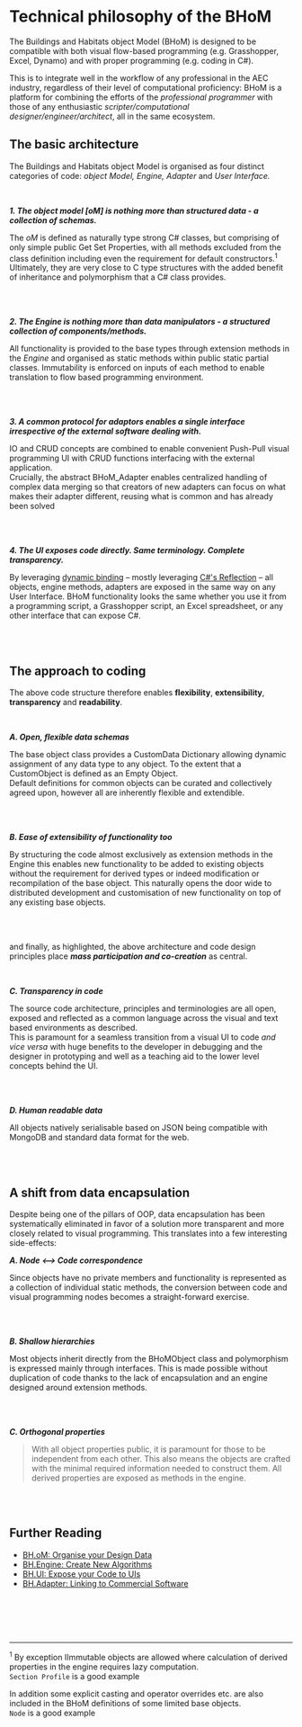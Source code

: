 # Technical philosophy of the BHoM 

The Buildings and Habitats object Model (BHoM) is designed to be compatible with both visual flow-based programming (e.g. Grasshopper, Excel, Dynamo) and with proper programming (e.g. coding in C#). 
 
This is to integrate well in the workflow of any professional in the AEC industry, regardless of their level of computational proficiency: BHoM is a platform for combining the efforts of the _professional programmer_ with those of any enthusiastic _scripter/computational designer/engineer/architect_, all in the same ecosystem.

	
## The basic architecture

The Buildings and Habitats object Model is organised as four distinct categories of code: _object Model, Engine, Adapter_ and _User Interface._

<br/>

***1. The object model [oM] is nothing more than structured data - a collection of schemas.***

The _oM_ is defined as naturally type strong C# classes, but comprising of only simple public Get Set Properties, with all methods excluded from the class definition including even the requirement for default constructors.<sup>1</sup>  
Ultimately, they are very close to C type structures with the added benefit of inheritance and polymorphism that a C# class provides.

<br/>
<br/>	
		
***2. The Engine is nothing more than data manipulators - a structured collection of components/methods.***

All functionality is provided to the base types through extension methods in the _Engine_ and organised as static methods within public static partial classes.
Immutability is enforced on inputs of each method to enable translation to flow based programming environment.

<br/>
<br/>	
	
***3. A common protocol for adaptors enables a single interface irrespective of the external software dealing with.***

IO and CRUD concepts are combined to enable convenient Push-Pull visual programming UI with CRUD functions interfacing with the external application.  
Crucially, the abstract BHoM_Adapter enables centralized handling of complex data merging so that creators of new adapters can focus on what makes their adapter different, reusing what is common and has already been solved

<br/>
<br/>	
	
***4. The UI exposes code directly. Same terminology. Complete transparency.***

By leveraging [dynamic binding](https://en.wikipedia.org/wiki/Late_binding) – mostly leveraging [C#'s Reflection](https://learn.microsoft.com/en-us/dotnet/csharp/programming-guide/concepts/reflection) – all objects, engine methods, adapters are exposed in the same way on any User Interface. BHoM functionality looks the same whether you use it from a programming script, a Grasshopper script, an Excel spreadsheet, or any other interface that can expose C#. 

<br/>
<br/>	
	

## The approach to coding
	
The above code structure therefore enables **flexibility**, **extensibility**, **transparency** and **readability**.

<br/>

***A. Open, flexible data schemas***	


The base object class provides a CustomData Dictionary allowing dynamic assignment of any data type to any object. To the extent that a CustomObject is defined as an Empty Object.  
Default definitions for common objects can be curated and collectively agreed upon, however all are inherently flexible and extendible.

<br/>
<br/>	
	
***B. Ease of extensibility of functionality too***

By structuring the code almost exclusively as extension methods in the Engine this enables new functionality to be added to existing objects without the requirement for derived types or indeed modification or recompilation of the base object.
This naturally opens the door wide to distributed development and customisation of new functionality on top of any existing base objects.

<br/>
<br/>	
	
and finally, as highlighted, the above architecture and code design principles place ***mass participation and co-creation*** as central.

<br/>

***C. Transparency in code***

The source code architecture, principles and terminologies are all open, exposed and reflected as a common language across the visual and text based environments as described.  
This is paramount for a seamless transition from a visual UI to code _and vice versa_ with huge benefits to the developer in debugging and the designer in prototyping and well as a teaching aid to the lower level concepts behind the UI.

<br/>	
<br/>
		
***D. Human readable data*** 

All objects natively serialisable based on JSON being compatible with MongoDB and standard data format for the web.

<br/>
<br/>	
	

## A shift from data encapsulation

Despite being one of the pillars of OOP, data encapsulation has been systematically eliminated in favor of a solution more transparent and more closely related to visual programming. This translates into a few interesting side-effects:

***A. Node <--> Code correspondence***


Since objects have no private members and functionality is represented as a collection of individual static methods, the conversion between code and visual programming nodes becomes a straight-forward exercise.

<br/>	
<br/>

***B. Shallow hierarchies***

Most objects inherit directly from the BHoMObject class and polymorphism is expressed mainly through interfaces. This is made possible without duplication of code thanks to the lack of encapsulation and an engine  designed around extension methods.

<br/>	
<br/>

***C. Orthogonal properties***

> With all object properties public, it is paramount for those to be independent from each other. This also means the objects are crafted with the minimal required information needed to construct them. All derived properties are exposed as methods in the engine.


<br/>
<br/>	
	

## Further Reading

* [BH.oM: Organise your Design Data](/documentation/BHoM_oM)
* [BH.Engine: Create New Algorithms](/documentation/BHoM_Engine)
* [BH.UI: Expose your Code to UIs](/documentation/BHoM_UI/)
* [BH.Adapter: Linking to Commercial Software](/documentation/BHoM_Adapter) 

	
<br/>
<br/>	
<br/>
<br/>	

---
	
<sup>1</sup> By exception IImmutable objects are allowed where calculation of derived properties in the engine requires lazy computation. <br/>
`Section Profile` is a good example

In addition some explicit casting and operator overrides etc. are also included in the BHoM definitions of some limited base objects.<br/>
`Node` is a good example





